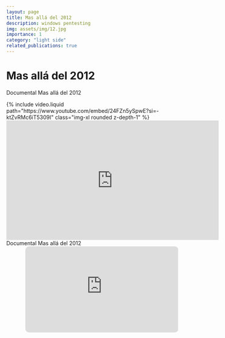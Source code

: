 ```yaml
---
layout: page
title: Mas allá del 2012
description: windows pentesting
img: assets/img/12.jpg
importance: 1
category: "light side"
related_publications: true
---
```


# Mas allá del 2012

Documental Mas allá del 2012

<div class="container-xl">
    {% include video.liquid path="https://www.youtube.com/embed/24FZn5ySpwE?si=-ktZvRMc6iT5309I" class="img-xl rounded z-depth-1" %}
</div>

<div class="container-xl">
    <iframe width="560" height="315" src="https://www.youtube.com/embed/24FZn5ySpwE?si=-ktZvRMc6iT5309I" title="YouTube video player" frameborder="0" allow="accelerometer; autoplay; clipboard-write; encrypted-media; gyroscope; picture-in-picture; web-share" referrerpolicy="strict-origin-when-cross-origin" allowfullscreen>
    </iframe>
</div>
<div class="caption">
    Documental Mas allá del 2012    
</div>

<div class="vidjet-video-wrapper" style="width:80%; padding-bottom: 45%; position: relative; overflow: hidden; height: auto; margin: 0px auto; " > 
    <iframe class="vidjet-embed-iframe" src="https://www.youtube.com/embed/24FZn5ySpwE?si=-ktZvRMc6iT5309I" style=" position: absolute; top: 0; left: 0; width: 100%; height: 100%; border-radius: 10px; " allow="clipboard-read; clipboard-write; fullscreen" frameborder="0" ></iframe> 
</div>
